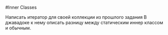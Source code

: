 #Inner Classes

Написать итератор для своей коллекции из прошлого задания
В джавадоке к нему описать разницу между статическим иннер классом и обычным.